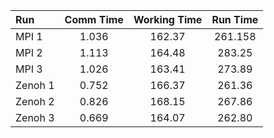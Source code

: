 | Run     | Comm Time | Working Time | Run Time |
|:--------|:---------:|:------------:|:--------:|
| MPI 1   | 1.036     | 162.37       | 261.158  |
| MPI 2   | 1.113     | 164.48       | 283.25   |
| MPI 3   | 1.026     | 163.41       | 273.89   |
| Zenoh 1 | 0.752     | 166.37       | 261.36   |
| Zenoh 2 | 0.826     | 168.15       | 267.86   |
| Zenoh 3 | 0.669     | 164.07       | 262.80   |